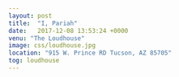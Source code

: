 ```yaml
---
layout: post
title:  "I, Pariah"
date:   2017-12-08 13:53:24 +0000
venu: "The Loudhouse"
image: css/loudhouse.jpg
location: "915 W. Prince RD Tucson, AZ 85705"
tog: loudhouse
---
```

